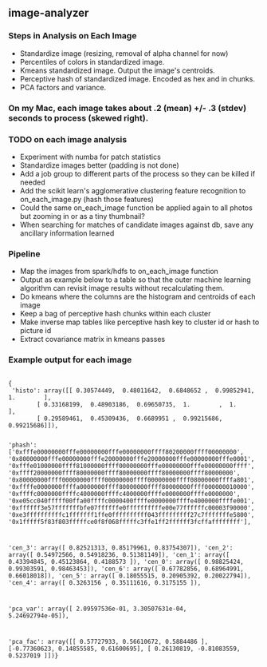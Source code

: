 ## image-analyzer
### Steps in Analysis on Each Image
* Standardize image (resizing, removal of alpha channel for now)
* Percentiles of colors in standardized image.  
* Kmeans standardized image. Output the image's centroids.
* Perceptive hash of standardized image.  Encoded as hex and in chunks.
* PCA factors and variance.

### On my Mac, each image takes about .2 (mean) +/- .3 (stdev) seconds to process (skewed right).

### TODO on each image analysis 
* Experiment with numba for patch statistics 
* Standardize images better (padding is not done)
* Add a job group to different parts of the process so they can be killed if needed
* Add the scikit learn's agglomerative clustering feature recognition to on_each_image.py (hash those features)
* Could the same on_each_image function be applied again to all photos but zooming in or as a tiny thumbnail?
* When searching for matches of candidate images against db, save any ancillary information learned

### Pipeline
* Map the images from spark/hdfs to on_each_image function
* Output as example below to a table so that the outer machine learning algorithm can revisit image results without recalculating them.
* Do kmeans where the columns are the histogram and centroids of each image
* Keep a bag of perceptive hash chunks within each cluster
* Make inverse map tables like perceptive hash key to cluster id or hash to picture id
* Extract covariance matrix in kmeans passes
### Example output for each image
<code>
{
 'histo': array([[ 0.30574449,  0.48011642,  0.6848652 ,  0.99852941,  1.        ],
        [ 0.33168199,  0.48903186,  0.69650735,  1.        ,  1.        ],
        [ 0.29589461,  0.45309436,  0.6689951 ,  0.99215686,  0.99215686]]),
        
 'phash': ['0xfffe00000000fffe00000000fffe00000000ffff80200000ffff00000000',
  '0x80000000fffe00000000fffe20000000fffe20000000fffe00000000fffe0001',
  '0xfffe01000000ffff81000000ffff00000000fffe00000000fffe00000000ffff',
  '0xffff20000000ffff80000000ffff80000000ffff80000000ffff80000000',
  '0x80000000ffff00000000ffff00000000ffff00000000ffff08000000ffffa801',
  '0xffffe0000000ffffa0000000ffff80000000ffff80000000ffff000000010000',
  '0xffffc0000000ffffc4000000ffffc4000000ffffe0000000ffffe0000000',
  '0xe05cc040fffff00ffa00ffffc0000400ffffe0000000ffffe4000000ffffe001',
  '0xffffff3e57fffffffbfe07ffffffe0ffffffffffe00e77ffffffc00003f90000',
  '0xe3ffffffffffc1fffffff1ffe0ffffffffff043fffffffff27c7fffffffe5800',
  '0x1fffff5f83f803fffffce0f8f068fffffc3ffe1ff2ffffff3fcffaffffffff'],
  
 'cen_3': array([ 0.82521313,  0.85179961,  0.83754307]),
 'cen_2': array([ 0.54972566,  0.54918236,  0.51381149]),
 'cen_1': array([ 0.43394845,  0.45123864,  0.4188573 ]),
 'cen_0': array([ 0.98825424,  0.99303591,  0.98463453]),
 'cen_6': array([ 0.67782856,  0.68964991,  0.66018018]),
 'cen_5': array([ 0.18055515,  0.20905392,  0.20022794]),
 'cen_4': array([ 0.3263156 ,  0.35111616,  0.3175155 ]),
 
 'pca_var': array([  2.09597536e-01,   3.30507631e-04,   5.24692794e-05]),
 
 'pca_fac': array([[ 0.57727933,  0.56610672,  0.5884486 ],
        [-0.77360623,  0.14855585,  0.61600695],
        [ 0.26130819, -0.81083559,  0.5237019 ]])}
        
</code>
